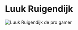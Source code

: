 # Luuk Ruigendijk

![Luuk Ruigendijk de pro gamer](https://pre04.deviantart.net/dd2f/th/pre/i/2015/108/3/0/ghoul_oc_luck_by_luck4you-d8q65ss.png)
